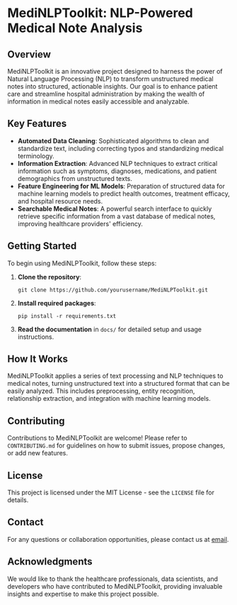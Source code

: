 # MediNLPToolkit: NLP-Powered Medical Note Analysis

## Overview
MediNLPToolkit is an innovative project designed to harness the power of Natural Language Processing (NLP) to transform unstructured medical notes into structured, actionable insights. Our goal is to enhance patient care and streamline hospital administration by making the wealth of information in medical notes easily accessible and analyzable.

## Key Features
- **Automated Data Cleaning**: Sophisticated algorithms to clean and standardize text, including correcting typos and standardizing medical terminology.
- **Information Extraction**: Advanced NLP techniques to extract critical information such as symptoms, diagnoses, medications, and patient demographics from unstructured texts.
- **Feature Engineering for ML Models**: Preparation of structured data for machine learning models to predict health outcomes, treatment efficacy, and hospital resource needs.
- **Searchable Medical Notes**: A powerful search interface to quickly retrieve specific information from a vast database of medical notes, improving healthcare providers' efficiency.

## Getting Started
To begin using MediNLPToolkit, follow these steps:
1. **Clone the repository**:
    ```
    git clone https://github.com/yourusername/MediNLPToolkit.git
    ```
2. **Install required packages**:
    ```
    pip install -r requirements.txt
    ```
3. **Read the documentation** in `docs/` for detailed setup and usage instructions.

## How It Works
MediNLPToolkit applies a series of text processing and NLP techniques to medical notes, turning unstructured text into a structured format that can be easily analyzed. This includes preprocessing, entity recognition, relationship extraction, and integration with machine learning models.

## Contributing
Contributions to MediNLPToolkit are welcome! Please refer to `CONTRIBUTING.md` for guidelines on how to submit issues, propose changes, or add new features.

## License
This project is licensed under the MIT License - see the `LICENSE` file for details.

## Contact
For any questions or collaboration opportunities, please contact us at [email](mailto:your_email@example.com).

## Acknowledgments
We would like to thank the healthcare professionals, data scientists, and developers who have contributed to MediNLPToolkit, providing invaluable insights and expertise to make this project possible.


